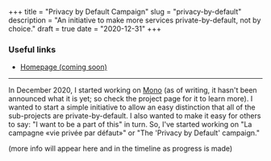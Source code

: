 +++
title = "Privacy by Default Campaign"
slug = "privacy-by-default"
description = "An initiative to make more services private-by-default, not by choice."
draft = true
date = "2020-12-31"
+++

### Useful links
- [Homepage (coming soon)](https://privacybydefault.doamatto.xyz)

---

In December 2020, I started working on [Mono](/projects/mono) (as of writing, it hasn't been announced what it is yet; so check the project page for it to learn more). I wanted to start a simple initiative to allow an easy distinction that all of the sub-projects are private-by-default. I also wanted to make it easy for others to say: "I want to be a part of this" in turn. So, I've started working on "La campagne «vie privée par défaut»" or "The 'Privacy by Default' campaign."

(more info will appear here and in the timeline as progress is made)
